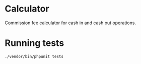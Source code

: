 # Calculator
Commission fee calculator for cash in and cash out operations.

# Running tests
`./vendor/bin/phpunit tests`
